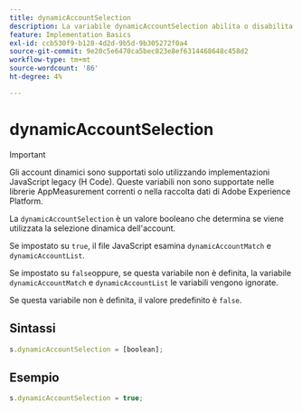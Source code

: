 ```yaml
---
title: dynamicAccountSelection
description: La variabile dynamicAccountSelection abilita o disabilita la selezione dinamica degli account.
feature: Implementation Basics
exl-id: ccb530f9-b128-4d2d-9b5d-9b305272f0a4
source-git-commit: 9e20c5e6470ca5bec823e8ef6314468648c458d2
workflow-type: tm+mt
source-wordcount: '86'
ht-degree: 4%

---
```


# dynamicAccountSelection

>[!IMPORTANT]
>
>Gli account dinamici sono supportati solo utilizzando implementazioni JavaScript legacy (H Code). Queste variabili non sono supportate nelle librerie AppMeasurement correnti o nella raccolta dati di Adobe Experience Platform.

La `dynamicAccountSelection` è un valore booleano che determina se viene utilizzata la selezione dinamica dell&#39;account.

Se impostato su `true`, il file JavaScript esamina `dynamicAccountMatch` e `dynamicAccountList`.

Se impostato su `false`oppure, se questa variabile non è definita, la variabile `dynamicAccountMatch` e `dynamicAccountList` le variabili vengono ignorate.

Se questa variabile non è definita, il valore predefinito è `false`.

## Sintassi

```js
s.dynamicAccountSelection = [boolean];
```

## Esempio

```js
s.dynamicAccountSelection = true;
```
